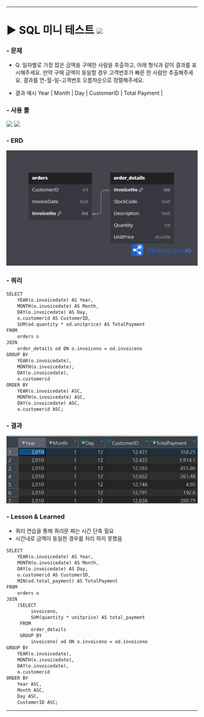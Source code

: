 ***
# ▶ SQL 미니 테스트 <img src="https://img.shields.io/badge/Practice_Test-000000"/>

### - 문제
- Q. 일자별로 가장 많은 금액을 구매한 사람을 추출하고, 아래 형식과 같이 결과를 표시해주세요.
만약 구매 금액이 동일할 경우 고객번호가 빠른 한 사람만 추출해주세요. 결과를 연-월-일-고객번호 오름차순으로 정렬해주세요.

- 결과 예시 
 Year | Month | Day | CustomerID | Total Payment |

### - 사용 툴

<img src="https://img.shields.io/badge/MySQL-4479A1?style=flat&logo=mysql&logoColor=white"/> <img src="https://img.shields.io/badge/DBeaver-382923?style=flat&logo=dbeaver&logoColor=white"/>

### - ERD 
![alt text](EXPORT_Final.png)

### - 쿼리
```
SELECT 
    YEAR(o.invoicedate) AS Year,
    MONTH(o.invoicedate) AS Month,
    DAY(o.invoicedate) AS Day,
    o.customerid AS CustomerID,
    SUM(od.quantity * od.unitprice) AS TotalPayment
FROM 
    orders o
JOIN 
    order_details od ON o.invoiceno = od.invoiceno
GROUP BY 
    YEAR(o.invoicedate),
    MONTH(o.invoicedate),
    DAY(o.invoicedate),
    o.customerid
ORDER BY 
    YEAR(o.invoicedate) ASC,
    MONTH(o.invoicedate) ASC,
    DAY(o.invoicedate) ASC,
    o.customerid ASC;
```

### - 결과
![alt text](image.png)

<!--Lesson&Learned-->
### - Lesson & Learned
-  쿼리 연습을 통해 쿼리문 짜는 시간 단축 필요
- 시간내로 금액이 동일한 경우를 처리 하지 못했음
```
SELECT 
    YEAR(o.invoicedate) AS Year,
    MONTH(o.invoicedate) AS Month,
    DAY(o.invoicedate) AS Day,
    o.customerid AS CustomerID,
    MIN(od.total_payment) AS TotalPayment
FROM 
    orders o
JOIN 
    (SELECT 
         invoiceno,
         SUM(quantity * unitprice) AS total_payment
     FROM 
         order_details
     GROUP BY 
         invoiceno) od ON o.invoiceno = od.invoiceno
GROUP BY 
    YEAR(o.invoicedate),
    MONTH(o.invoicedate),
    DAY(o.invoicedate),
    o.customerid
ORDER BY 
    Year ASC,
    Month ASC,
    Day ASC,
    CustomerID ASC;
```
***